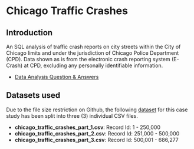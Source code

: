# Chicago Traffic Crashes

## Introduction
An SQL analysis of traffic crash reports on city streets within the City of Chicago limits and under the jurisdiction of Chicago Police Department (CPD). Data shown as is from the electronic crash reporting system (E-Crash) at CPD, excluding any personally identifiable information. 

* [Data Analysis Question & Answers](https://github.com/iweld/chicago_traffic_crashes/blob/main/QUESTIONS_AND_ANSWERS.md)


## Datasets used
Due to the file size restriction on Github, the following [dataset](https://github.com/iweld/chicago_traffic_crashes/tree/main/csv) for this case study has been split into three (3) individual CSV files.
- <strong>chicago_traffic_crashes_part_1.csv</strong>: Record Id: 1 - 250,000
- <strong>chicago_traffic_crashes_part_2.csv</strong>: Record Id: 251,000 - 500,000
- <strong>chicago_traffic_crashes_part_3.csv</strong>: Record Id: 500,001 - 686,277

